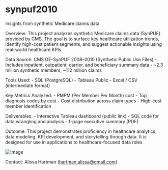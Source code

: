 # synpuf2010
Insights from synthetic Medicare claims data


Overview: This project analyzes synthetic Medicare claims data (SynPUF) provided by CMS. The goal is to surface key healthcare utilization trends, identify high-cost patient segments, and suggest actionable insights using real-world healthcare KPIs.

Data Source: CMS DE-SynPUF 2008–2010 (Synthetic Public Use Files) - Includes inpatient, outpatient, carrier, and beneficiary summary data - ~2.3 million synthetic members, ~112 million claims

Tools Used: - SQL (PostgreSQL) - Tableau Public - Excel / CSV (intermediate format)

Key Metrics Analyzed: - PMPM (Per Member Per Month) cost - Top diagnosis codes by cost - Cost distribution across claim types - High-cost member identification

Deliverables: - Interactive Tableau dashboard (public link) - SQL code for data wrangling and analysis - 1-page executive summary (PDF)

Outcome: This project demonstrates proficiency in healthcare analytics, data modeling, KPI development, and storytelling through data. It is designed for use in applications to healthcare-focused data roles

![image](https://github.com/user-attachments/assets/53dc69af-a3f1-4cca-bed0-9ed9b6b60d37)



Contact: Alissa Hartman (hartman.alissa@gmail.com)
